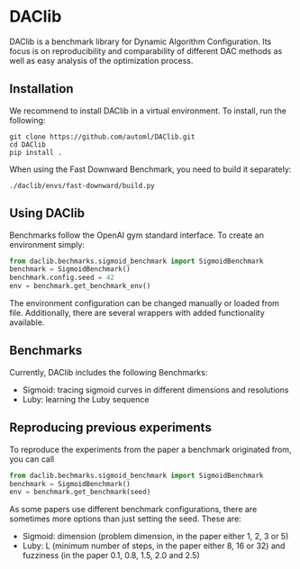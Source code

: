 # DAClib
DAClib is a benchmark library for Dynamic Algorithm Configuration.
Its focus is on reproducibility and comparability of different DAC methods as well as easy analysis of the optimization process.

## Installation
We recommend to install DAClib in a virtual environment.
To install, run the following:
```
git clone https://github.com/automl/DAClib.git
cd DAClib
pip install .
```
When using the Fast Downward Benchmark, you need to build it separately:
```
./daclib/envs/fast-downward/build.py
```
## Using DAClib
Benchmarks follow the OpenAI gym standard interface. To create an environment simply:
```python
from daclib.bechmarks.sigmoid_benchmark import SigmoidBenchmark
benchmark = SigmoidBenchmark()
benchmark.config.seed = 42
env = benchmark.get_benchmark_env()
```
The environment configuration can be changed manually or loaded from file.
Additionally, there are several wrappers with added functionality available.

## Benchmarks
Currently, DAClib includes the following Benchmarks:
- Sigmoid: tracing sigmoid curves in different dimensions and resolutions
- Luby: learning the Luby sequence

## Reproducing previous experiments
To reproduce the experiments from the paper a benchmark originated from, you can call
```python
from daclib.bechmarks.sigmoid_benchmark import SigmoidBenchmark
benchmark = SigmoidBenchmark()
env = benchmark.get_benchmark(seed)
```
As some papers use different benchmark configurations, there are sometimes more options than just setting the seed.
These are:
- Sigmoid: dimension (problem dimension, in the paper either 1, 2, 3 or 5)
- Luby: L (minimum number of steps, in the paper either 8, 16 or 32) and fuzziness (in the paper 0.1, 0.8, 1.5, 2.0 and 2.5)
